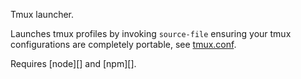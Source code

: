 Tmux launcher.

Launches tmux profiles by invoking `source-file` ensuring your tmux 
configurations are completely portable, see [tmux.conf](/tmux.conf).

Requires [node][] and [npm][].
